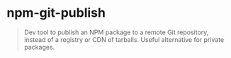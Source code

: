 # npm-git-publish

> Dev tool to publish an NPM package to a remote Git repository, instead of a
registry or CDN of tarballs. Useful alternative for private packages.

